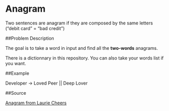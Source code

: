 Anagram
===========

Two sentences are anagram if they are composed by the same letters (“debit card” = “bad credit”)

##Problem Description

The goal is to take a word in input and find all the **two-words** anagrams.

There is a dictionnary in this repository. You can also take your words list if you want.

##Example

Developer -> Loved Peer || Deep Lover

##Source

[Anagram from Laurie Cheers](http://selfexplanatorycode.blogspot.fr/2008/08/announcing-self-documenting-code.html)